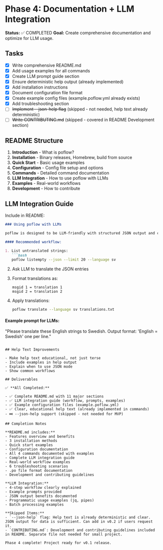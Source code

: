 # Phase 4: Documentation + LLM Integration

**Status:** ✅ COMPLETED
**Goal:** Create comprehensive documentation and optimize for LLM usage.

## Tasks

- [x] Write comprehensive README.md
- [x] Add usage examples for all commands
- [x] Create LLM prompt guide section
- [x] Ensure deterministic help output (already implemented)
- [x] Add installation instructions
- [x] Document configuration file format
- [x] Create example config files (example.poflow.yml already exists)
- [x] Add troubleshooting section
- [ ] ~~Implement --json-help flag~~ (skipped - not needed, help text already deterministic)
- [ ] ~~Write CONTRIBUTING.md~~ (skipped - covered in README Development section)

## README Structure

1. **Introduction** - What is poflow?
2. **Installation** - Binary releases, Homebrew, build from source
3. **Quick Start** - Basic usage examples
4. **Configuration** - Config file setup and options
5. **Commands** - Detailed command documentation
6. **LLM Integration** - How to use poflow with LLMs
7. **Examples** - Real-world workflows
8. **Development** - How to contribute

## LLM Integration Guide

Include in README:

```markdown
### Using poflow with LLMs

poflow is designed to be LLM-friendly with structured JSON output and clear commands.

#### Recommended workflow:

1. List untranslated strings:
   ```bash
   poflow listempty --json --limit 20 --language sv
   ```

2. Ask LLM to translate the JSON entries

3. Format translations as:
   ```
   msgid 1 = translation 1
   msgid 2 = translation 2
   ```

4. Apply translations:
   ```bash
   poflow translate --language sv translations.txt
   ```

#### Example prompt for LLMs:

"Please translate these English strings to Swedish. Output format: 'English = Swedish' one per line."
```

## Help Text Improvements

- Make help text educational, not just terse
- Include examples in help output
- Explain when to use JSON mode
- Show common workflows

## Deliverables

✅ **All Completed:**

- ✅ Complete README.md with 11 major sections
- ✅ LLM integration guide (workflow, prompts, examples)
- ✅ Example configuration files (example.poflow.yml)
- ✅ Clear, educational help text (already implemented in commands)
- ⏭️ --json-help support (skipped - not needed for MVP)

## Completion Notes

**README.md includes:**
- Features overview and benefits
- 3 installation methods
- Quick start examples
- Configuration documentation
- All 4 commands documented with examples
- Complete LLM integration guide
- Real-world workflow examples
- 6 troubleshooting scenarios
- .po file format documentation
- Development and contributing guidelines

**LLM Integration:**
- 4-step workflow clearly explained
- Example prompts provided
- JSON output benefits documented
- Programmatic usage examples (jq, pipes)
- Batch processing examples

**Skipped Items:**
- `--json-help` flag: Help text is already deterministic and clear. JSON output for data is sufficient. Can add in v0.2 if users request it.
- `CONTRIBUTING.md`: Development and contributing guidelines included in README. Separate file not needed for small project.

Phase 4 complete! Project ready for v0.1 release.
